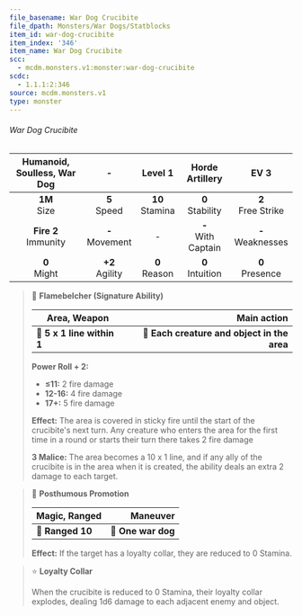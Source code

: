 ```yaml
---
file_basename: War Dog Crucibite
file_dpath: Monsters/War Dogs/Statblocks
item_id: war-dog-crucibite
item_index: '346'
item_name: War Dog Crucibite
scc:
  - mcdm.monsters.v1:monster:war-dog-crucibite
scdc:
  - 1.1.1:2:346
source: mcdm.monsters.v1
type: monster
---
```


###### War Dog Crucibite

| Humanoid, Soulless, War Dog |          -          |       Level 1       |     Horde Artillery     |          EV 3          |
| :-------------------------: | :-----------------: | :-----------------: | :---------------------: | :--------------------: |
|      **1M**<br/> Size       |  **5**<br/> Speed   | **10**<br/> Stamina |  **0**<br/> Stability   | **2**<br/> Free Strike |
|  **Fire 2**<br/> Immunity   | **-**<br/> Movement |          -          | **-**<br/> With Captain | **-**<br/> Weaknesses  |
|      **0**<br/> Might       | **+2**<br/> Agility |  **0**<br/> Reason  |  **0**<br/> Intuition   |  **0**<br/> Presence   |

<!-- -->
> 🔳 **Flamebelcher (Signature Ability)**
>
> | **Area, Weapon**           |                             **Main action** |
> | -------------------------- | ------------------------------------------: |
> | **📏 5 x 1 line within 1** | **🎯 Each creature and object in the area** |
>
> **Power Roll + 2:**
>
> - **≤11:** 2 fire damage
> - **12-16:** 4 fire damage
> - **17+:** 5 fire damage
>
> **Effect:** The area is covered in sticky fire until the start of the crucibite's next turn. Any creature who enters the area for the first time in a round or starts their turn there takes 2 fire damage
>
> **3 Malice:** The area becomes a 10 x 1 line, and if any ally of the crucibite is in the area when it is created, the ability deals an extra 2 damage to each target.

<!-- -->
> 🏹 **Posthumous Promotion**
>
> | **Magic, Ranged** |       **Maneuver** |
> | ----------------- | -----------------: |
> | **📏 Ranged 10**  | **🎯 One war dog** |
>
> **Effect:** If the target has a loyalty collar, they are reduced to 0 Stamina.

<!-- -->
> ⭐️ **Loyalty Collar**
>
> When the crucibite is reduced to 0 Stamina, their loyalty collar explodes, dealing 1d6 damage to each adjacent enemy and object.
